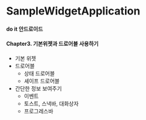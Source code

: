 # SampleWidgetApplication
#### do it 안드로이드
#### Chapter3. 기본위젯과 드로어블 사용하기 
+ 기본 위젯
+ 드로어블
  + 상태 드로어블
  + 셰이프 드로어블
+ 간단한 정보 보여주기
  + 이벤트 
  + 토스트, 스낵바, 대화상자
  + 프로그레스바
